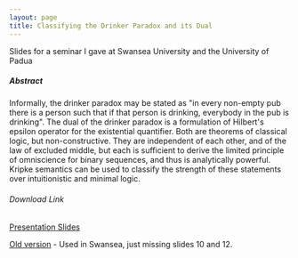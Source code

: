 ```yaml
---
layout: page
title: Classifying the Drinker Paradox and its Dual
---
```


Slides for a seminar I gave at Swansea University and the University of Padua


##### Abstract

Informally, the drinker paradox may be stated as "in every non-empty pub there
is a person such that if that person is drinking, everybody in the pub is
drinking". The dual of the drinker paradox is a formulation of Hilbert's
epsilon operator for the existential quantifier. Both are theorems of classical
logic, but non-constructive. They are independent of each other, and of the law
of excluded middle, but each is sufficient to derive the limited principle of
omniscience for binary sequences, and thus is analytically powerful. Kripke
semantics can be used to classify the strength of these statements over
intuitionistic and minimal logic.

###### Download Link

[Presentation Slides](
	https://drive.google.com/open?id=1LKnMBvQSJkGITp14sl8Es3BOi4BJ9Io4)

[Old version](
	https://drive.google.com/open?id=0BxQ7IgGGV_QKNmsycG9KSWNoVEk)
	- Used in Swansea, just missing slides 10 and 12.
